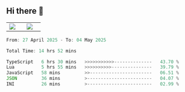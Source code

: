 ## Hi there 👋

<p align="center">
  <table align="center">
  <tr border="none">
  <td width="35%" align="center">
    <img  align="center"  src="http://github-profile-summary-cards.vercel.app/api/cards/stats?username=ricepunk&theme=github_dark" />
  </td>
    
  <td width="65%" align="center">
    <img  align="center"  src="http://github-profile-summary-cards.vercel.app/api/cards/profile-details?username=ricepunk&theme=github_dark" />
  </td>
  </tr>
  </table>
</p>

<!--START_SECTION:waka-->

```typescript
From: 27 April 2025 - To: 04 May 2025

Total Time: 14 hrs 52 mins

TypeScript   6 hrs 30 mins   >>>>>>>>>>>--------------   43.70 %
Lua          5 hrs 55 mins   >>>>>>>>>>---------------   39.79 %
JavaScript   58 mins         >>-----------------------   06.51 %
JSON         36 mins         >------------------------   04.07 %
INI          26 mins         >------------------------   02.99 %
```

<!--END_SECTION:waka-->
